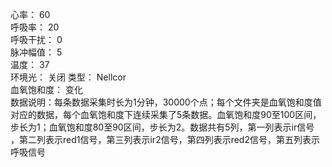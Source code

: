 心率： 60  
呼吸率： 20  
呼吸干扰： 0  
脉冲幅值： 5    
温度： 37  
环境光： 关闭
类型： Nellcor  
血氧饱和度： 变化  
数据说明：每条数据采集时长为1分钟，30000个点；每个文件夹是血氧饱和度值对应的数据，每个血氧饱和度下连续采集了5条数据。血氧饱和度90至100区间，步长为1；血氧饱和度80至90区间，步长为2。数据共有5列，第一列表示ir信号
，第二列表示red1信号，第三列表示ir2信号，第四列表示red2信号，第五列表示呼吸信号  
